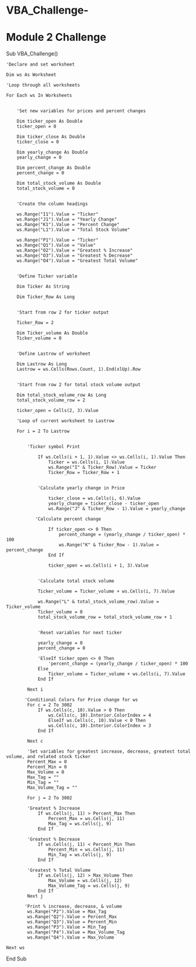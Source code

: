 # VBA_Challenge-
# Module 2 Challenge 

Sub VBA_Challenge()

    'Declare and set worksheet
    
    Dim ws As Worksheet

    'Loop through all worksheets
    
    For Each ws In Worksheets


        'Set new variables for prices and percent changes
        
        Dim ticker_open As Double
        ticker_open = 0

        Dim ticker_close As Double
        ticker_close = 0

        Dim yearly_change As Double
        yearly_change = 0

        Dim percent_change As Double
        percent_change = 0

        Dim total_stock_volume As Double
        total_stock_volume = 0


        'Create the column headings
        
        ws.Range("I1").Value = "Ticker"
        ws.Range("J1").Value = "Yearly Change"
        ws.Range("K1").Value = "Percent Change"
        ws.Range("L1").Value = "Total Stock Volume"

        ws.Range("P1").Value = "Ticker"
        ws.Range("Q1").Value = "Value"
        ws.Range("O2").Value = "Greatest % Increase"
        ws.Range("O3").Value = "Greatest % Decrease"
        ws.Range("O4").Value = "Greatest Total Volume"


        'Define Ticker variable
        
        Dim Ticker As String

        Dim Ticker_Row As Long
        
        
        'Start from row 2 for ticker output
        
        Ticker_Row = 2

        Dim Ticker_volume As Double
        Ticker_volume = 0


        'Define Lastrow of worksheet
        
        Dim Lastrow As Long
        Lastrow = ws.Cells(Rows.Count, 1).End(xlUp).Row
              
        
        'Start from row 2 for total stock volume output
        
        Dim total_stock_volume_row As Long
        total_stock_volume_row = 2
        
        ticker_open = Cells(2, 3).Value
        
        'Loop of current worksheet to Lastrow
        
        For i = 2 To Lastrow

            
            'Ticker symbol Print
            
                If ws.Cells(i + 1, 1).Value <> ws.Cells(i, 1).Value Then
                    Ticker = ws.Cells(i, 1).Value
                    ws.Range("I" & Ticker_Row).Value = Ticker
                    Ticker_Row = Ticker_Row + 1

                
                'Calculate yearly change in Price
                
                    ticker_close = ws.Cells(i, 6).Value
                    yearly_change = ticker_close - ticker_open
                    ws.Range("J" & Ticker_Row - 1).Value = yearly_change
                
               'Calculate percent change
                
                    If ticker_open <> 0 Then
                        percent_change = (yearly_change / ticker_open) * 100
                        ws.Range("K" & Ticker_Row - 1).Value = percent_change
                    End If
                    
                    ticker_open = ws.Cells(i + 1, 3).Value
    
    
                'Calculate total stock volume
                
                Ticker_volume = Ticker_volume + ws.Cells(i, 7).Value
    
                ws.Range("L" & total_stock_volume_row).Value = Ticker_volume
                Ticker_volume = 0
                total_stock_volume_row = total_stock_volume_row + 1
                 
                              
                'Reset variables for next ticker
                
                yearly_change = 0
                percent_change = 0

                'ElseIf ticker_open <> 0 Then
                    'percent_change = (yearly_change / ticker_open) * 100
                Else
                    Ticker_volume = Ticker_volume + ws.Cells(i, 7).Value
                End If

            Next i
        
           'Conditional Colors for Price change for ws
            For c = 2 To 3002
                If ws.Cells(c, 10).Value > 0 Then
                    ws.Cells(c, 10).Interior.ColorIndex = 4
                    ElseIf ws.Cells(c, 10).Value < 0 Then
                    ws.Cells(c, 10).Interior.ColorIndex = 3
                End If
        
            Next c
            
            'Set variables for greatest increase, decrease, greatest total volume, and related stock ticker
            Percent_Max = 0
            Percent_Min = 0
            Max_Volume = 0
            Max_Tag = ""
            Min_Tag = ""
            Max_Volume_Tag = ""
            
            For j = 2 To 3002
            
            'Greatest % Increase
                If ws.Cells(j, 11) > Percent_Max Then
                    Percent_Max = ws.Cells(j, 11)
                    Max_Tag = ws.Cells(j, 9)
                End If
            
            'Greatest % Decrease
                If ws.Cells(j, 11) < Percent_Min Then
                    Percent_Min = ws.Cells(j, 11)
                    Min_Tag = ws.Cells(j, 9)
                End If
            
            'Greatest % Total Volume
                If ws.Cells(j, 12) > Max_Volume Then
                    Max_Volume = ws.Cells(j, 12)
                    Max_Volume_Tag = ws.Cells(j, 9)
                End If
            Next j
           
           'Print % increase, decrease, & volume
            ws.Range("P2").Value = Max_Tag
            ws.Range("Q2").Value = Percent_Max
            ws.Range("Q3").Value = Percent_Min
            ws.Range("P3").Value = Min_Tag
            ws.Range("P4").Value = Max_Volume_Tag
            ws.Range("Q4").Value = Max_Volume
            
    Next ws

End Sub
